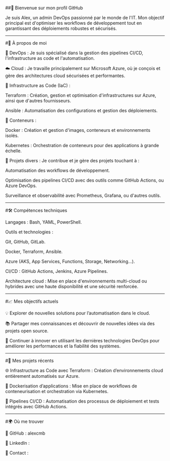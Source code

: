 ##👋 Bienvenue sur mon profil GitHub

Je suis Alex, un admin DevOps passionné par le monde de l'IT. Mon objectif principal est d'optimiser les workflows de développement tout en garantissant des déploiements robustes et sécurisés.


---

#🌟 À propos de moi

🔧 DevOps : Je suis spécialisé dans la gestion des pipelines CI/CD, l'infrastructure as code et l'automatisation.

☁️ Cloud : Je travaille principalement sur Microsoft Azure, où je conçois et gère des architectures cloud sécurisées et performantes.

📜 Infrastructure as Code (IaC) :

Terraform : Création, gestion et optimisation d'infrastructures sur Azure, ainsi que d'autres fournisseurs.

Ansible : Automatisation des configurations et gestion des déploiements.


🐳 Conteneurs :

Docker : Création et gestion d'images, conteneurs et environnements isolés.

Kubernetes : Orchestration de conteneurs pour des applications à grande échelle.


📂 Projets divers : Je contribue et je gère des projets touchant à :

Automatisation des workflows de développement.

Optimisation des pipelines CI/CD avec des outils comme GitHub Actions, ou Azure DevOps.

Surveillance et observabilité avec Prometheus, Grafana, ou d'autres outils.




---

#🛠️ Compétences techniques

Langages : Bash, YAML, PowerShell.

Outils et technologies :

Git, GitHub, GitLab.

Docker, Terraform, Ansible.

Azure (AKS, App Services, Functions, Storage, Networking...).

CI/CD : GitHub Actions, Jenkins, Azure Pipelines.


Architecture cloud : Mise en place d'environnements multi-cloud ou hybrides avec une haute disponibilité et une sécurité renforcée.



---

#📈 Mes objectifs actuels

💡 Explorer de nouvelles solutions pour l’automatisation dans le cloud.

📚 Partager mes connaissances et découvrir de nouvelles idées via des projets open source.

🚀 Continuer à innover en utilisant les dernières technologies DevOps pour améliorer les performances et la fiabilité des systèmes.



---

#📂 Mes projets récents

🌐 Infrastructure as Code avec Terraform : Création d’environnements cloud entièrement automatisés sur Azure.

🐳 Dockerisation d’applications : Mise en place de workflows de conteneurisation et orchestration via Kubernetes.

🚦 Pipelines CI/CD : Automatisation des processus de déploiement et tests intégrés avec GitHub Actions.



---

#🌍 Où me trouver

🐙 GitHub : alexcmb

💼 LinkedIn : 

📧 Contact :

